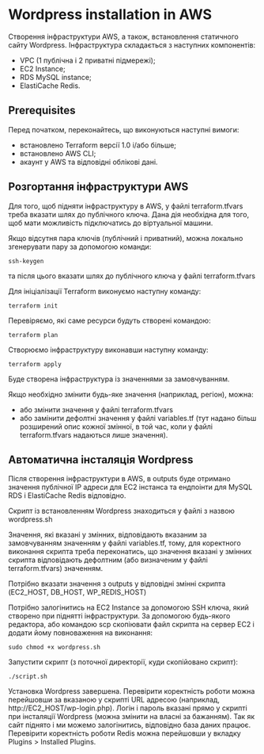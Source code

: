 # Wordpress installation in AWS
Створення інфраструктури AWS, а також, встановлення статичного сайту Wordpress. Інфраструктура складається з наступних компонентів:
* VPC (1 публічна і 2 приватні підмережі);
* EC2 Instance;
* RDS MySQL instance;
* ElastiCache Redis.

## Prerequisites
Перед початком, переконайтесь, що виконуються наступні вимоги:
* встановлено Terraform версії 1.0 і/або більше;
* встановлено AWS CLI;
* акаунт у AWS та відповідні облікові дані.

## Розгортання інфраструктури AWS
Для того, щоб підняти інфраструктуру в AWS, у файлі terraform.tfvars треба вказати шлях до публічного ключа. Дана дія необхідна для того, щоб мати можливість підключатись до віртуальної машини.

Якщо відсутня пара ключів (публічний і приватний), можна локально згенерувати пару за допомогою команди:
````
ssh-keygen
````
та після цього вказати шлях до публічного ключа у файлі terraform.tfvars

Для ініціалізації Terraform виконуємо наступну команду:
````
terraform init
````
Перевіряємо, які саме ресурси будуть створені командою:
````
terraform plan
````
Створюємо інфраструктуру виконавши наступну команду:
````
terraform apply
````
Буде створена інфраструктура із значеннями за замовчуванням.

Якщо необхідно змінити будь-яке значення (наприклад, регіон), можна:
* або змінити значення у файлі terraform.tfvars
* або замінити дефолтні значення у файлі variables.tf (тут надано більш розширений опис кожної змінної, в той час, коли у файлі terraform.tfvars надаються лише значення).

## Автоматична інсталяція Wordpress
Після створення інфраструктури в AWS, в outputs буде отримано значення публічної IP адреси для EC2 інстанса та ендпоінти для MySQL RDS і ElastiCache Redis відповідно.

Скрипт із встановленням Wordpress знаходиться у файлі з назвою wordpress.sh

Значення, які вказані у змінних, відповідають вказаним за замовчуванням значенням у файлі variables.tf, тому, для коректного виконання скрипта треба переконатись, що значення вказані у змінних скрипта відповідають дефолтним (або визначеним у файлі terraform.tfvars) значенням.

Потрібно вказати значення з outputs у відповідні змінні скрипта (EC2_HOST, DB_HOST, WP_REDIS_HOST)

Потрібно залогінитись на EC2 Instance за допомогою SSH ключа, який створено при піднятті інфраструктури.
За допомогою будь-якого редактора, або командою scp скопіювати файл скрипта на сервер EC2 і додати йому повноваження на виконання:
````
sudo chmod +x wordpress.sh
````
Запустити скрипт (з поточної директорії, куди скопійовано скрипт):
````
./script.sh
````
Установка Wordpress завершена. Перевірити коректність роботи можна перейшовши за вказаною у скрипті URL адресою (наприклад, http://EC2_HOST/wp-login.php). Логін і пароль вказані прямо у скрипті при інсталяції Wordpress (можна змінити на власні за бажанням).
Так як сайт піднято і ми можемо залогінитись, відповідно база даних працює. Перевірити коректність роботи Redis можна перейшовши у вкладку Plugins > Installed Plugins.
